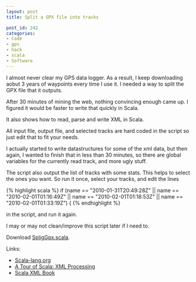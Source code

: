 ```yaml
---
layout: post
title: Split a GPX file into tracks

post_id: 242
categories:
- Code
- gps
- hack
- scala
- Software
---
```


I almost never clear my GPS data logger. As a result, I keep downloading aobut 3 years of waypoints every time I use it. I needed a way to split the GPX file that it outputs.

After 30 minutes of mining the web, nothing convincing enough came up. I figured it would be faster to write that quickly in Scala.

It also shows how to read, parse and write XML in Scala.

<!--more-->

All input file, output file, and selected tracks are hard coded in the script so just edit that to fit your needs.

I actually started to write datastructures for some of the xml data, but then again, I wanted to finish that in less than 30 minutes, so there are global variables for the currently read track, and more ugly stuff.

The script also output the list of tracks with some stats. This helps to select the ones you want.
So run it once, select your tracks, and edit the lines

{% highlight scala %}
if (name == "2010-01-31T20:49:28Z" ||
    name == "2010-02-01T01:16:49Z" ||
    name == "2010-02-01T01:18:53Z" ||
    name == "2010-02-01T01:33:19Z") {
{% endhighlight %}

in the script, and run it again.

I may or may not clean/improve this script later if I need to.

Download [SpligGpx.scala]({{site.baseurl}}}/files/SpligGpx.scala).

Links:

- [Scala-lang.org](http://scala-lang.org)
- [A Tour of Scala: XML Processing](http://www.scala-lang.org/node/131)
- [Scala XML Book](http://burak.emir.googlepages.com/scalaxbook.docbk.html)
